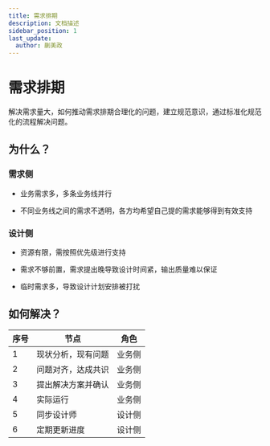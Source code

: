 ```yaml
---
title: 需求排期
description: 文档描述
sidebar_position: 1
last_update:
  author: 蒯美政
---
```


# 需求排期

解决需求量大，如何推动需求排期合理化的问题，建立规范意识，通过标准化规范化的流程解决问题。

## 为什么？

### 需求侧

- 业务需求多，多条业务线并行

- 不同业务线之间的需求不透明，各方均希望自己提的需求能够得到有效支持

### 设计侧

- 资源有限，需按照优先级进行支持

- 需求不够前置，需求提出晚导致设计时间紧，输出质量难以保证

- 临时需求多，导致设计计划安排被打扰

## 如何解决？

| 序号 | 节点               | 角色   |
| ---- | ------------------ | ------ |
| 1    | 现状分析，现有问题 | 业务侧 |
| 2    | 问题对齐，达成共识 | 业务侧 |
| 3    | 提出解决方案并确认 | 业务侧 |
| 4    | 实际运行           | 业务侧 |
| 5    | 同步设计师         | 设计侧 |
| 6    | 定期更新进度       | 设计侧 |

